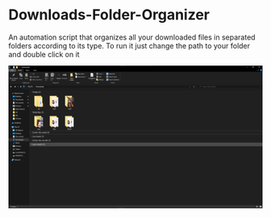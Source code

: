 # Downloads-Folder-Organizer
An automation script that organizes all your downloaded files in separated folders according to its type.
To run it just change the path to your folder and double click on it

![Folder Organized](downloadfolder.png)
